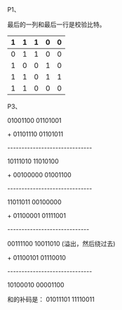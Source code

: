 P1、

最后的一列和最后一行是校验比特。

| 1    | 1    | 1    | 0    | 0    |
| ---- | ---- | ---- | ---- | ---- |
| 0    | 1    | 1    | 0    | 0    |
| 1    | 0    | 0    | 1    | 0    |
| 1    | 1    | 0    | 1    | 1    |
| 1    | 1    | 0    | 0    | 0    |

P3、

   01001100 01101001 

\+ 01101110 01101011 

\------------------------------ 

   10111010 11010100 

\+ 00100000 01001100 

\------------------------------ 

   11011011 00100000 

\+ 01100001 01111001

\----------------------------- 

   00111100 10011010 (溢出，然后绕过去) 

\+ 01100101 01110010 

\------------------------------ 

   10100010 00001100 

和的补码是： 01011101 11110011